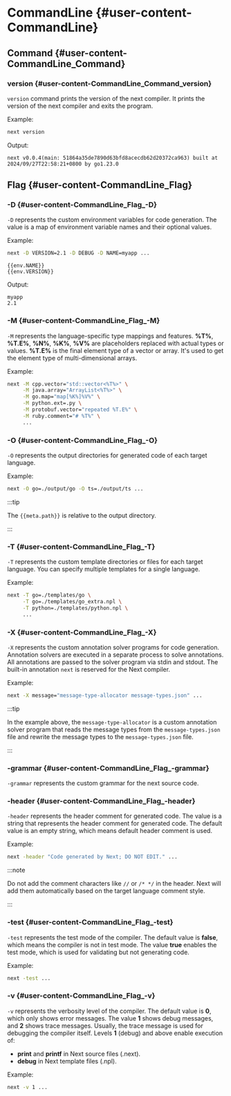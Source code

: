 # CommandLine {#user-content-CommandLine}
## Command {#user-content-CommandLine_Command}
### version {#user-content-CommandLine_Command_version}

`version` command prints the version of the next compiler. It prints the version of the next compiler and exits the program.

Example:
```sh
next version
```

Output:
```
next v0.0.4(main: 51864a35de7890d63bfd8acecdb62d20372ca963) built at 2024/09/27T22:58:21+0800 by go1.23.0
```

## Flag {#user-content-CommandLine_Flag}
### -D {#user-content-CommandLine_Flag_-D}

`-D` represents the custom environment variables for code generation. The value is a map of environment variable names and their optional values.

Example:

```sh
next -D VERSION=2.1 -D DEBUG -D NAME=myapp ...
```

```npl
{{env.NAME}}
{{env.VERSION}}
```

Output:

```
myapp
2.1
```

### -M {#user-content-CommandLine_Flag_-M}

`-M` represents the language-specific type mappings and features. **%T%**, **%T.E%**, **%N%**, **%K%**, **%V%** are placeholders replaced with actual types or values. **%T.E%** is the final element type of a vector or array. It's used to get the element type of multi-dimensional arrays.

Example:

```sh
next -M cpp.vector="std::vector<%T%>" \
     -M java.array="ArrayList<%T%>" \
     -M go.map="map[%K%]%V%" \
     -M python.ext=.py \
     -M protobuf.vector="repeated %T.E%" \
     -M ruby.comment="# %T%" \
     ...
```

### -O {#user-content-CommandLine_Flag_-O}

`-O` represents the output directories for generated code of each target language.

Example:

```sh
next -O go=./output/go -O ts=./output/ts ...
```

:::tip

The `{{meta.path}}` is relative to the output directory.

:::

### -T {#user-content-CommandLine_Flag_-T}

`-T` represents the custom template directories or files for each target language. You can specify multiple templates for a single language.

Example:

```sh
next -T go=./templates/go \
     -T go=./templates/go_extra.npl \
     -T python=./templates/python.npl \
     ...
```

### -X {#user-content-CommandLine_Flag_-X}

`-X` represents the custom annotation solver programs for code generation. Annotation solvers are executed in a separate process to solve annotations. All annotations are passed to the solver program via stdin and stdout. The built-in annotation `next` is reserved for the Next compiler.

Example:

```sh
next -X message="message-type-allocator message-types.json" ...
```

:::tip

In the example above, the `message-type-allocator` is a custom annotation solver program that reads the message types from the `message-types.json` file and rewrite the message types to the `message-types.json` file.

:::

### -grammar {#user-content-CommandLine_Flag_-grammar}

`-grammar` represents the custom grammar for the next source code.

### -header {#user-content-CommandLine_Flag_-header}

`-header` represents the header comment for generated code. The value is a string that represents the header comment for generated code. The default value is an empty string, which means default header comment is used.

Example:

```sh
next -header "Code generated by Next; DO NOT EDIT." ...
```

:::note

Do not add the comment characters like `//` or `/* */` in the header. Next will add them automatically based on the target language comment style.

:::

### -test {#user-content-CommandLine_Flag_-test}

`-test` represents the test mode of the compiler. The default value is **false**, which means the compiler is not in test mode. The value **true** enables the test mode, which is used for validating but not generating code.

Example:

```sh
next -test ...
```

### -v {#user-content-CommandLine_Flag_-v}

`-v` represents the verbosity level of the compiler. The default value is **0**, which only shows error messages. The value **1** shows debug messages, and **2** shows trace messages. Usually, the trace message is used for debugging the compiler itself. Levels **1** (debug) and above enable execution of:

- **print** and **printf** in Next source files (.next).
- **debug** in Next template files (.npl).

Example:

```sh
next -v 1 ...
```

